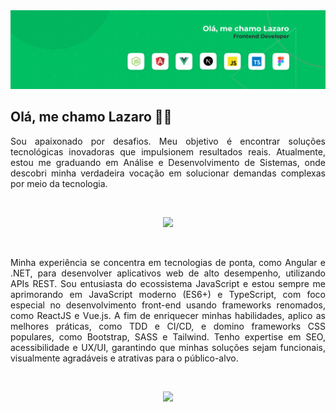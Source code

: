 <img src="https://github.com/mirndlazaro/mirndlazaro/blob/main/capa%20linkedin.png">

## Olá, me chamo Lazaro 👋🏾

<p align="justify">
  Sou apaixonado por desafios. Meu objetivo é encontrar soluções tecnológicas inovadoras que impulsionem resultados reais. Atualmente, estou me graduando em Análise e Desenvolvimento de Sistemas, onde descobri minha verdadeira vocação em solucionar demandas complexas por meio da tecnologia.
</p>
</br>
<p align="center">
  <img src="https://github-readme-stats.vercel.app/api?username=mirndlazaro&count_private=true&show_icons=true&theme=tokyonight&locale=pt-br">
</p>
</br>
<p align="justify">
  Minha experiência se concentra em tecnologias de ponta, como Angular e .NET, para desenvolver aplicativos web de alto desempenho, utilizando APIs REST. Sou entusiasta do ecossistema JavaScript e estou sempre me aprimorando em JavaScript moderno (ES6+) e TypeScript, com foco especial no desenvolvimento front-end usando frameworks renomados, como ReactJS e Vue.js. A fim de enriquecer minhas habilidades, aplico as melhores práticas, como TDD e CI/CD, e domino frameworks CSS populares, como Bootstrap, SASS e Tailwind. Tenho expertise em SEO, acessibilidade e UX/UI, garantindo que minhas soluções sejam funcionais, visualmente agradáveis e atrativas para o público-alvo.
</p>
</br>
<p align="center">
  <img src="https://github-readme-stats.vercel.app/api/top-langs/?username=mirndlazaro&layout=compact&hide=c#">
</p>
